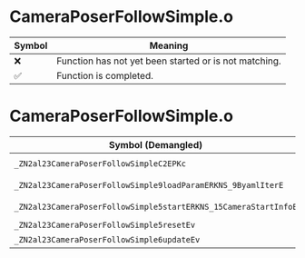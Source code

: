 # CameraPoserFollowSimple.o
| Symbol | Meaning 
| ------------- | ------------- 
| :x: | Function has not yet been started or is not matching. 
| :white_check_mark: | Function is completed. 


# CameraPoserFollowSimple.o
| Symbol (Demangled) | Symbol (Mangled) | Decompiled? |
| ------------- |  ------------- | ------------- |
| `_ZN2al23CameraPoserFollowSimpleC2EPKc` | `al::CameraPoserFollowSimple::CameraPoserFollowSimple(char const*)` | :white_check_mark: |
| `_ZN2al23CameraPoserFollowSimple9loadParamERKNS_9ByamlIterE` | `al::CameraPoserFollowSimple::loadParam(al::ByamlIter const&)` | :white_check_mark: |
| `_ZN2al23CameraPoserFollowSimple5startERKNS_15CameraStartInfoE` | `al::CameraPoserFollowSimple::start(al::CameraStartInfo const&)` | :white_check_mark: |
| `_ZN2al23CameraPoserFollowSimple5resetEv` | `al::CameraPoserFollowSimple::reset(void)` | :white_check_mark: |
| `_ZN2al23CameraPoserFollowSimple6updateEv` | `al::CameraPoserFollowSimple::update(void)` | :white_check_mark: |

